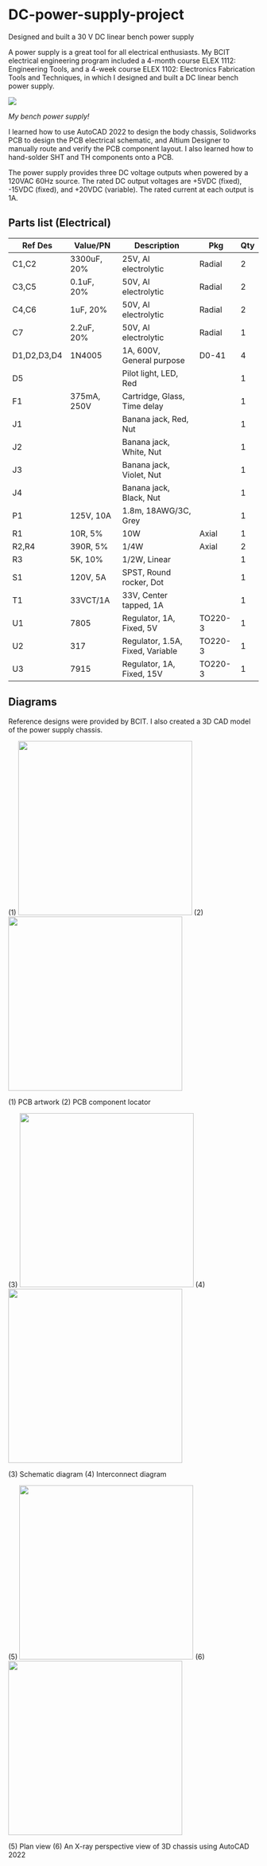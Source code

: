 # DC-power-supply-project
Designed and built a 30 V DC linear bench power supply

A power supply is a great tool for all electrical enthusiasts. My BCIT electrical engineering program included a 4-month course ELEX 1112: Engineering Tools, and a 4-week course ELEX 1102: Electronics Fabrication Tools and Techniques, in which I designed and built a DC linear bench power supply.

<img src=https://user-images.githubusercontent.com/93152842/190589401-83ad5bde-d4ca-45cb-93d9-78d321fd6c44.png>

*My bench power supply!*

I learned how to use AutoCAD 2022 to design the body chassis, Solidworks PCB to design the PCB electrical schematic, and Altium Designer to manually route and verify the PCB component layout. I also learned how to hand-solder SHT and TH components onto a PCB.

The power supply provides three DC voltage outputs when powered by a 120VAC 60Hz source. The rated DC output voltages are +5VDC (fixed), -15VDC (fixed), and +20VDC (variable). The rated current at each output is 1A.

## Parts list (Electrical)

| Ref Des | Value/PN | Description | Pkg | Qty |
| ------- | -------- | ----------- | --- | --- |
| C1,C2 | 3300uF, 20% | 25V, Al electrolytic | Radial | 2 |
| C3,C5 | 0.1uF, 20% | 50V, Al electrolytic | Radial | 2 |
| C4,C6 | 1uF, 20% | 50V, Al electrolytic | Radial | 2 |
| C7 | 2.2uF, 20% | 50V, Al electrolytic | Radial | 1 |
| D1,D2,D3,D4 | 1N4005 | 1A, 600V, General purpose | D0-41 | 4 |
| D5 | | Pilot light, LED, Red | | 1 |
| F1 | 375mA, 250V | Cartridge, Glass, Time delay | | 1 |
| J1 | | Banana jack, Red, Nut | | 1 |
| J2 | | Banana jack, White, Nut | | 1 |
| J3 | | Banana jack, Violet, Nut | | 1 |
| J4 | | Banana jack, Black, Nut | | 1 |
| P1 | 125V, 10A | 1.8m, 18AWG/3C, Grey | | 1 |
| R1 | 10R, 5% | 10W | Axial | 1 |
| R2,R4 | 390R, 5% | 1/4W | Axial | 2 |
| R3 | 5K, 10% | 1/2W, Linear | | 1 |
| S1 | 120V, 5A | SPST, Round rocker, Dot | | 1 |
| T1 | 33VCT/1A | 33V, Center tapped, 1A | | 1 |
| U1 | 7805 | Regulator, 1A, Fixed, 5V | TO220-3 | 1 |
| U2 | 317 | Regulator, 1.5A, Fixed, Variable | TO220-3 | 1 |
| U3 | 7915 | Regulator, 1A, Fixed, 15V | TO220-3 | 1 |


## Diagrams
 Reference designs were provided by BCIT. I also created a 3D CAD model of the power supply chassis.
 
(1) <img src="https://user-images.githubusercontent.com/93152842/190590843-ea3c5b72-6e40-4e1c-a652-81fd0b2fae08.png" width=350>
(2) <img src="https://user-images.githubusercontent.com/93152842/190592248-6310b6a9-bc00-4940-9e85-5a9601dfdf29.png" width=350> 

(1) PCB artwork (2) PCB component locator

(3) <img src="https://user-images.githubusercontent.com/93152842/190596077-2c950d55-55ba-49c5-96e9-7ab760715a23.png" width=350>
(4) <img src="https://user-images.githubusercontent.com/93152842/190595726-69a82747-c126-45bc-b4cb-d207f05b121f.png" width=350> 

(3) Schematic diagram (4) Interconnect diagram 

(5) <img src="https://user-images.githubusercontent.com/93152842/190597803-3e283524-5fb2-40d6-ba60-df02986d3a21.png" width=350>
(6) <img src="https://user-images.githubusercontent.com/93152842/190599936-76331e98-bdf7-4b51-8ac7-9b269204edca.png" width=350>

(5) Plan view (6) An X-ray perspective view of 3D chassis using AutoCAD 2022
